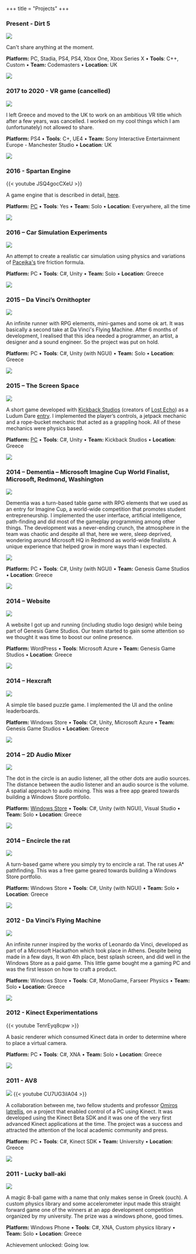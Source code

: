 +++
title = "Projects"
+++

### Present - **Dirt 5**

![](/media/projects_dirt5.jpg)

Can't share anything at the moment.

**Platform:** PC, Stadia, PS4, PS4, Xbox One, Xbox Series X • **Tools**: C++, Custom • **Team:** Codemasters • **Location**: UK

![](/media/line.png)

### 2017 to 2020 - **VR game (cancelled)**

![](/media/projects_sony.jpg)

I left Greece and moved to the UK to work on an ambitious VR title which after a few years, was cancelled.
I worked on my cool things which I am (unfortunately) not allowed to share.

**Platform:** PS4 • **Tools**: C+, UE4 • **Team:** Sony Interactive Entertainment Europe - Manchester Studio • **Location**: UK

![](/media/line.png)

### 2016 - **Spartan Engine**

{{< youtube JSQ4gocCXeU >}}

A game engine that is described in detail, [here](https://github.com/PanosK92/SpartanEngine).

**Platform:** [PC](https://github.com/PanosK92/SpartanEngine) • **Tools**: Yes • **Team:** Solo • **Location**: Everywhere, all the time

![](/media/line.png)

### 2016 – **Car Simulation Experiments**

![](/media/projects_car.jpg)

An attempt to create a realistic car simulation using physics and variations of [Pacejka's](https://en.wikipedia.org/wiki/Hans_B._Pacejka) tire friction formula.

**Platform:** PC • **Tools**: C#, Unity • **Team:** Solo • **Location**: Greece 

![](/media/line.png)

### 2015 – **Da Vinci’s Ornithopter**

![](/media/projects_davincisornithopter.jpg)

An infinite runner with RPG elements, mini-games and some ok art.
It was basically a second take at Da Vinci's Flying Machine.
After 6 months of development, I realised that this idea needed a programmer, an artist, a designer and a sound engineer.
So the project was put on hold.

**Platform:** PC • **Tools**: C#, Unity (with NGUI) • **Team:** Solo • **Location**: Greece 

![](/media/line.png)

### 2015 – **The Screen Space**

![](/media/projects_screenspace.jpg)

A short game developed with [Kickback Studios](https://www.kickback-studios.com/) (creators of [Lost Echo](https://apps.apple.com/us/app/lost-echo/id693045097)) as a Ludum Dare [entry](https://kickback.itch.io/the-screen-space).
I implemented the player’s controls, a jetpack mechanic and a rope-bucket mechanic that acted as a grappling hook. All of these mechanics were physics based.

**Platform:** [PC](https://kickback.itch.io/the-screen-space) • **Tools**: C#, Unity • **Team:** Kickback Studios • **Location**: Greece 

![](/media/line.png)

### 2014 – **Dementia** – Microsoft Imagine Cup World Finalist, Microsoft, Redmond, Washington

![](/media/projects_dementia.jpg)

Dementia was a turn-based table game with RPG elements that we used as an entry for Imagine Cup, a world-wide competition that promotes student entrepreneurship.
I implemented the user interface, artificial intelligence, path-finding and did most of the gameplay programming among other things.
The development was a never-ending crunch, the atmosphere in the team was chaotic and despite all that, here we were, sleep deprived, wondering around Microsoft HQ in Redmond as world-wide finalists.
A unique experience that helped grow in more ways than I expected.

![](/media/mental.jpg)

**Platform:** PC • **Tools**: C#, Unity (with NGUI) • **Team:** Genesis Game Studios • **Location**: Greece 

![](/media/line.png)

### 2014 – **Website**

![](/media/projects_website.jpg)

A website I got up and running (including studio logo design) while being part of Genesis Game Studios.
Our team started to gain some attention so we thought it was time to boost our online presence.

**Platform:** WordPress • **Tools**: Microsoft Azure • **Team:** Genesis Game Studios • **Location**: Greece 

![](/media/line.png)

### 2014 – **Hexcraft**

![](/media/projects_hexcraft.png)

A simple tile based puzzle game. I implemented the UI and the online leaderboards.

**Platform:** Windows Store • **Tools**: C#, Unity, Microsoft Azure • **Team:** Genesis Game Studios • **Location**: Greece 

![](/media/line.png)

### 2014 – **2D Audio Mixer**

![](/media/projects_2daudiomixer.jpg)

The dot in the circle is an audio listener, all the other dots are audio sources. 
The distance between the audio listener and an audio source is the volume. 
A spatial approach to audio mixing.
This was a free app geared towards building a Windows Store portfolio.

**Platform:** [Windows Store](https://www.microsoft.com/el-gr/p/2d-audio-mixer/9wzdncrdqmmg?activetab=pivot:overviewtab) • **Tools**: C#, Unity (with NGUI), Visual Studio • **Team:** Solo • **Location**: Greece 

![](/media/line.png)

### 2014 – **Encircle the rat**

![](/media/projects_encircletherat.jpg)

A turn-based game where you simply try to encircle a rat. The rat uses A* pathfinding.
This was a free game geared towards building a Windows Store portfolio.

**Platform:** Windows Store • **Tools**: C#, Unity (with NGUI) • **Team:** Solo • **Location**: Greece 

![](/media/line.png)

### 2012 - **Da Vinci’s Flying Machine**

![](/media/projects_davincisflyingmachine.jpg)

An infinite runner inspired by the works of Leonardo da Vinci, developed as part of a Microsoft Hackathon which took place in Athens.
Despite being made in a few days, It won 4th place, best splash screen, and did well in the Windows Store as a paid game.
This little game bought me a gaming PC and was the first lesson on how to craft a product.

**Platform:** Windows Store • **Tools**: C#, MonoGame, Farseer Physics • **Team:** Solo • **Location**: Greece 

![](/media/line.png)

### 2012 - **Kinect Experimentations**

{{< youtube TenrEyq8cpw >}}

A basic renderer which consumed Kinect data in order to determine where to place a virtual camera.

**Platform:** PC • **Tools**: C#, XNA • **Team:** Solo • **Location**: Greece 

![](/media/line.png)

### 2011 - **AV8**

![](/media/minority_report.jpg)
{{< youtube CU7UG3ilA04 >}}

A collaboration between me, two fellow students and professor [Omiros Iatrellis](https://dblp.org/pers/i/Iatrellis:Omiros.html), on a project that enabled control of a PC using Kinect.
It was developed using the Kinect Beta SDK and it was one of the very first advanced Kinect applications at the time. 
The project was a success and attracted the attention of the local academic community and press.

**Platform:** PC • **Tools**: C#, Kinect SDK • **Team:** University • **Location**: Greece 

![](/media/line.png)

### 2011 - **Lucky ball-aki**

![](/media/projects_luckyballaki.png)

A magic 8-ball game with a name that only makes sense in Greek (ouch).
A custom physics library and some accelerometer input made this straight forward game one of the winners at an app development competition organized by my university.
The prize was a windows phone, good times.

**Platform:** Windows Phone • **Tools**: C#, XNA, Custom physics library • **Team:** Solo • **Location**: Greece 

Achievement unlocked: Going low.